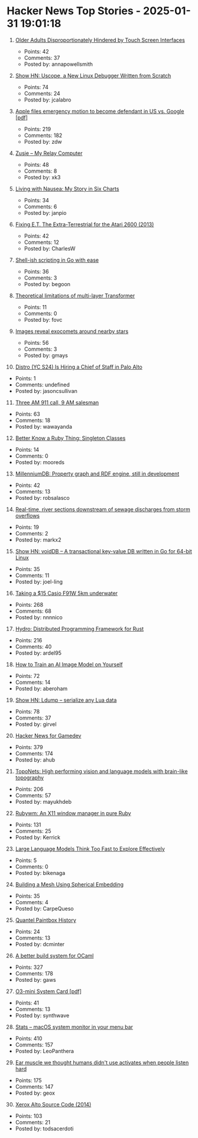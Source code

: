 # Hacker News Top Stories - 2025-01-31 19:01:18

1. [Older Adults Disproportionately Hindered by Touch Screen Interfaces](https://journals.sagepub.com/doi/10.1177/21695067231193656)
   - Points: 42
   - Comments: 37
   - Posted by: annapowellsmith

2. [Show HN: Uscope, a New Linux Debugger Written from Scratch](https://github.com/jcalabro/uscope)
   - Points: 74
   - Comments: 24
   - Posted by: jcalabro

3. [Apple files emergency motion to become defendant in US vs. Google [pdf]](https://storage.courtlistener.com/recap/gov.uscourts.dcd.223205/gov.uscourts.dcd.223205.1158.0_1.pdf)
   - Points: 219
   - Comments: 182
   - Posted by: zdw

4. [Zusie – My Relay Computer](http://www.nablaman.com/relay/about.php)
   - Points: 48
   - Comments: 8
   - Posted by: xk3

5. [Living with Nausea: My Story in Six Charts](https://www.c82.net/blog/?id=96)
   - Points: 34
   - Comments: 6
   - Posted by: janpio

6. [Fixing E.T. The Extra-Terrestrial for the Atari 2600 (2013)](http://www.neocomputer.org/projects/et/)
   - Points: 42
   - Comments: 12
   - Posted by: CharlesW

7. [Shell-ish scripting in Go with ease](https://github.com/bitfield/script)
   - Points: 36
   - Comments: 3
   - Posted by: begoon

8. [Theoretical limitations of multi-layer Transformer](https://arxiv.org/abs/2412.02975)
   - Points: 11
   - Comments: 0
   - Posted by: fovc

9. [Images reveal exocomets around nearby stars](https://skyandtelescope.org/astronomy-news/new-images-reveal-exocomets-around-74-nearby-stars/)
   - Points: 56
   - Comments: 3
   - Posted by: gmays

10. [Distro (YC S24) Is Hiring a Chief of Staff in Palo Alto](https://www.ycombinator.com/companies/distro/jobs/VrBerJw-chief-of-staff)
   - Points: 1
   - Comments: undefined
   - Posted by: jasoncsullivan

11. [Three AM 911 call, 9 AM salesman](https://a.wholelottanothing.org/when-everything-becomes-a-profit-center/)
   - Points: 63
   - Comments: 18
   - Posted by: wawayanda

12. [Better Know a Ruby Thing: Singleton Classes](https://noelrappin.com/blog/2025/01/better-know-a-ruby-thing-singleton-classes/)
   - Points: 14
   - Comments: 0
   - Posted by: mooreds

13. [MillenniumDB: Property graph and RDF engine, still in development](https://github.com/MillenniumDB/MillenniumDB)
   - Points: 42
   - Comments: 13
   - Posted by: robsalasco

14. [Real-time, river sections downstream of sewage discharges from storm overflows](https://www.sewagemap.co.uk/)
   - Points: 19
   - Comments: 2
   - Posted by: markx2

15. [Show HN: voidDB – A transactional key-value DB written in Go for 64-bit Linux](https://github.com/voidDB/voidDB)
   - Points: 35
   - Comments: 11
   - Posted by: joel-ling

16. [Taking a $15 Casio F91W 5km underwater](https://www.watchesofespionage.com/blogs/woe-dispatch/casio-f91w-diving-underwater-pressure-test)
   - Points: 268
   - Comments: 68
   - Posted by: nnnnico

17. [Hydro: Distributed Programming Framework for Rust](https://hydro.run/docs/hydro/)
   - Points: 216
   - Comments: 40
   - Posted by: ardel95

18. [How to Train an AI Image Model on Yourself](https://www.coryzue.com/writing/make-ai-pictures-of-yourself/)
   - Points: 72
   - Comments: 14
   - Posted by: aberoham

19. [Show HN: Ldump – serialize any Lua data](https://github.com/girvel/ldump)
   - Points: 78
   - Comments: 37
   - Posted by: girvel

20. [Hacker News for Gamedev](https://gamedev.city/)
   - Points: 379
   - Comments: 174
   - Posted by: ahub

21. [TopoNets: High performing vision and language models with brain-like topography](https://arxiv.org/abs/2501.16396)
   - Points: 206
   - Comments: 57
   - Posted by: mayukhdeb

22. [Rubywm: An X11 window manager in pure Ruby](https://github.com/vidarh/rubywm)
   - Points: 131
   - Comments: 25
   - Posted by: Kerrick

23. [Large Language Models Think Too Fast to Explore Effectively](https://arxiv.org/abs/2501.18009)
   - Points: 5
   - Comments: 0
   - Posted by: bikenaga

24. [Building a Mesh Using Spherical Embedding](https://andrews.wiki/spherical-mesh)
   - Points: 35
   - Comments: 4
   - Posted by: CarpeQueso

25. [Quantel Paintbox History](https://www.quantelpaintbox.com/history.html)
   - Points: 24
   - Comments: 13
   - Posted by: dcminter

26. [A better build system for OCaml](https://blog.janestreet.com/how-we-accidentally-built-a-better-build-system-for-ocaml-index/)
   - Points: 327
   - Comments: 178
   - Posted by: gaws

27. [O3-mini System Card [pdf]](https://cdn.openai.com/o3-mini-system-card.pdf)
   - Points: 41
   - Comments: 13
   - Posted by: synthwave

28. [Stats – macOS system monitor in your menu bar](https://github.com/exelban/stats)
   - Points: 410
   - Comments: 157
   - Posted by: LeoPanthera

29. [Ear muscle we thought humans didn't use activates when people listen hard](https://www.frontiersin.org/news/2025/01/31/ear-muscle-wiggling-ears-activates-listening-frontiers-neuroscience)
   - Points: 175
   - Comments: 147
   - Posted by: geox

30. [Xerox Alto Source Code (2014)](https://computerhistory.org/blog/xerox-alto-source-code/)
   - Points: 103
   - Comments: 21
   - Posted by: todsacerdoti

